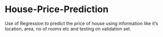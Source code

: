 # House-Price-Prediction
Use of Regression to predict the price of house using information like it’s location, area, no of rooms etc and testing on validation set.

